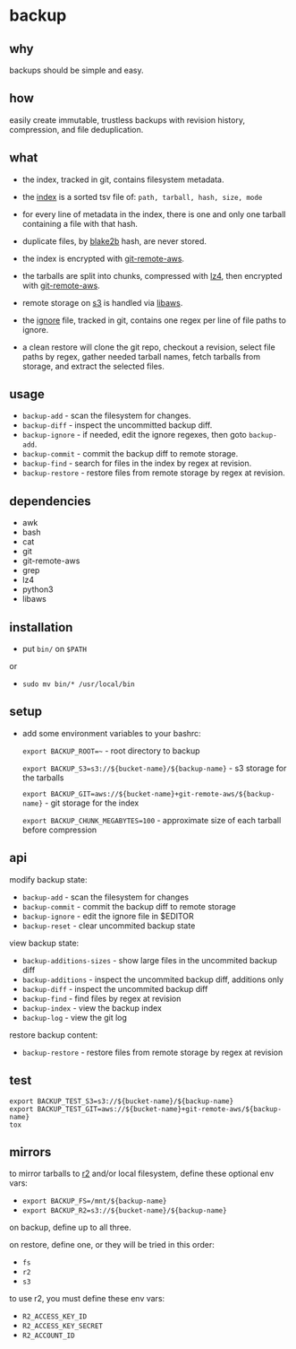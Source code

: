# backup

## why

backups should be simple and easy.

## how

easily create immutable, trustless backups with revision history, compression, and file deduplication.

## what

- the index, tracked in git, contains filesystem metadata.

- the [index](./examples/index) is a sorted tsv file of: `path, tarball, hash, size, mode`

- for every line of metadata in the index, there is one and only one tarball containing a file with that hash.

- duplicate files, by [blake2b](https://www.blake2.net/) hash, are never stored.

- the index is encrypted with [git-remote-aws](https://github.com/nathants/git-remote-aws).

- the tarballs are split into chunks, compressed with [lz4](https://github.com/lz4/lz4), then encrypted with [git-remote-aws](https://github.com/nathants/git-remote-aws).

- remote storage on [s3](https://aws.amazon.com/s3/) is handled via [libaws](https://github.com/nathants/libaws).

- the [ignore](./examples/ignore) file, tracked in git, contains one regex per line of file paths to ignore.

- a clean restore will clone the git repo, checkout a revision, select file paths by regex, gather needed tarball names, fetch tarballs from storage, and extract the selected files.

## usage

- `backup-add` - scan the filesystem for changes.
- `backup-diff` - inspect the uncommitted backup diff.
- `backup-ignore` - if needed, edit the ignore regexes, then goto `backup-add`.
- `backup-commit` - commit the backup diff to remote storage.
- `backup-find` - search for files in the index by regex at revision.
- `backup-restore` - restore files from remote storage by regex at revision.

## dependencies

- awk
- bash
- cat
- git
- git-remote-aws
- grep
- lz4
- python3
- libaws

## installation

- put `bin/` on `$PATH`

or

- `sudo mv bin/* /usr/local/bin`

## setup

- add some environment variables to your bashrc:

  `export BACKUP_ROOT=~` - root directory to backup

  `export BACKUP_S3=s3://${bucket-name}/${backup-name}` - s3 storage for the tarballs

  `export BACKUP_GIT=aws://${bucket-name}+git-remote-aws/${backup-name}` - git storage for the index

  `export BACKUP_CHUNK_MEGABYTES=100` - approximate size of each tarball before compression

## api

modify backup state:
- `backup-add` - scan the filesystem for changes
- `backup-commit` - commit the backup diff to remote storage
- `backup-ignore` - edit the ignore file in $EDITOR
- `backup-reset` - clear uncommited backup state

view backup state:
- `backup-additions-sizes` - show large files in the uncommited backup diff
- `backup-additions` - inspect the uncommited backup diff, additions only
- `backup-diff` - inspect the uncommited backup diff
- `backup-find` - find files by regex at revision
- `backup-index` - view the backup index
- `backup-log` - view the git log

restore backup content:
- `backup-restore` - restore files from remote storage by regex at revision

## test

```
export BACKUP_TEST_S3=s3://${bucket-name}/${backup-name}
export BACKUP_TEST_GIT=aws://${bucket-name}+git-remote-aws/${backup-name}
tox
```

## mirrors

to mirror tarballs to [r2](https://www.cloudflare.com/developer-platform/r2/) and/or local filesystem, define these optional env vars:
- `export BACKUP_FS=/mnt/${backup-name}`
- `export BACKUP_R2=s3://${bucket-name}/${backup-name}`

on backup, define up to all three.

on restore, define one, or they will be tried in this order:
- `fs`
- `r2`
- `s3`

to use r2, you must define these env vars:
- `R2_ACCESS_KEY_ID`
- `R2_ACCESS_KEY_SECRET`
- `R2_ACCOUNT_ID`
